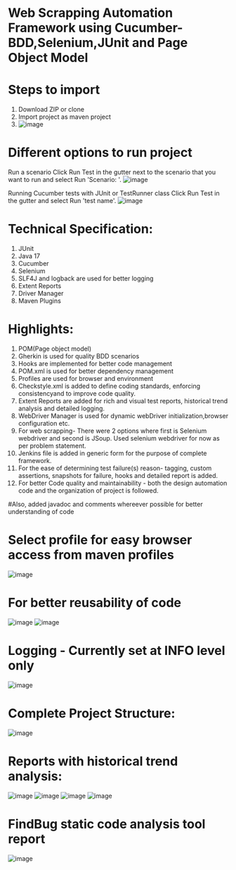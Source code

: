 # Web Scrapping Automation Framework using Cucumber-BDD,Selenium,JUnit and Page Object Model

# Steps to import 
1. Download ZIP  or clone
2. Import project as maven project
3. ![image](https://github.com/pankaj33464/WebScrappingAutomationFramework/assets/5111005/8e7c7763-8419-472d-9b6a-6f8b78aa93d9)

# Different options to run project
Run a scenario﻿
Click Run Test in the gutter next to the scenario that you want to run and select Run 'Scenario: <name>'.
![image](https://github.com/pankaj33464/WebScrappingAutomationFramework/assets/5111005/54bb2978-e462-4cc9-95e5-31dab7d1fbba)

Running Cucumber tests with JUnit or TestRunner class
Click Run Test in the gutter and select Run 'test name'.
![image](https://github.com/pankaj33464/WebScrappingAutomationFramework/assets/5111005/07184a99-4c14-4bb1-bc87-909ccc8b9105)

# Technical Specification:
1. JUnit
2. Java 17
3. Cucumber
4. Selenium
5. SLF4J and logback are used for better logging
6. Extent Reports
7. Driver Manager
8. Maven Plugins

# Highlights:
1.  POM(Page object model)
2.  Gherkin is used for quality BDD scenarios
3.  Hooks are implemented for better code management
4.  POM.xml is used for better dependency management
5.  Profiles are used for browser and environment
6.  Checkstyle.xml is added to define coding standards, enforcing consistencyand to improve code quality.
7.  Extent Reports are added for rich and visual test reports, historical trend analysis and detailed logging.
8.  WebDriver Manager is used for dynamic webDriver initialization,browser configuration etc.
9.  For web scrapping- There were 2 options where first is Selenium webdriver and second is JSoup. Used selenium webdriver for now as per problem statement.
10. Jenkins file is added in generic form for the purpose of complete framework.
11. For the ease of determining test failure(s) reason- tagging, custom assertions, snapshots for failure, hooks and detailed report is added.
12. For better Code quality and maintainability - both the design automation code and the organization of project is followed.

#Also, added javadoc and comments whereever possible for better understanding of code

# Select profile for easy browser access from maven profiles
![image](https://github.com/pankaj33464/WebScrappingAutomationFramework/assets/5111005/a87f22d7-96fc-4252-a623-5d0454f66cd0)

# For better reusability of code
![image](https://github.com/pankaj33464/WebScrappingAutomationFramework/assets/5111005/1211d636-6cdf-4e1c-a6e1-832dd10e9b38)
![image](https://github.com/pankaj33464/WebScrappingAutomationFramework/assets/5111005/9fd6a9ab-4f66-4e84-8d59-42c030fa1537)

# Logging - Currently set at INFO level only
![image](https://github.com/pankaj33464/WebScrappingAutomationFramework/assets/5111005/6315380b-eacf-4971-93e9-6c2ecf9b6cd9)

# Complete Project Structure:
![image](https://github.com/pankaj33464/WebScrappingAutomationFramework/assets/5111005/e58bf196-c958-4345-93e8-12d34be0e8b6)

# Reports with historical trend analysis:
![image](https://github.com/pankaj33464/WebScrappingAutomationFramework/assets/5111005/1d441a93-1cb9-4e93-99f7-7b6ae7071d42)
![image](https://github.com/pankaj33464/WebScrappingAutomationFramework/assets/5111005/cf9ae2fc-8bd5-429f-8d1c-50c0fdce7d5c)
![image](https://github.com/pankaj33464/WebScrappingAutomationFramework/assets/5111005/868c47b6-5063-40b5-a309-647959603e82)
![image](https://github.com/pankaj33464/WebScrappingAutomationFramework/assets/5111005/9a32a195-886e-4f36-aac9-489336496f54)

# FindBug static code analysis tool report 
![image](https://github.com/pankaj33464/WebScrappingAutomationFramework/assets/5111005/1b92f3fe-4fb3-4023-8328-19f9e1bc0d15)





















